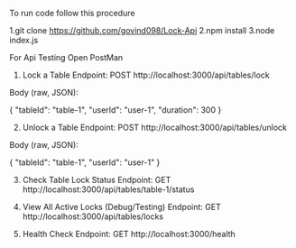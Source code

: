 To run code follow this procedure

1.git clone https://github.com/govind098/Lock-Api
2.npm install
3.node index.js

For Api Testing 
Open PostMan 

1. Lock a Table
Endpoint: POST  http://localhost:3000/api/tables/lock

Body (raw, JSON):

{
  "tableId": "table-1",
  "userId": "user-1",
  "duration": 300
}

2. Unlock a Table
Endpoint: POST  http://localhost:3000/api/tables/unlock

Body (raw, JSON):

{
  "tableId": "table-1",
  "userId": "user-1"
}

3. Check Table Lock Status
Endpoint: GET http://localhost:3000/api/tables/table-1/status

4. View All Active Locks (Debug/Testing)
Endpoint: GET http://localhost:3000/api/tables/locks

5. Health Check
Endpoint: GET http://localhost:3000/health
